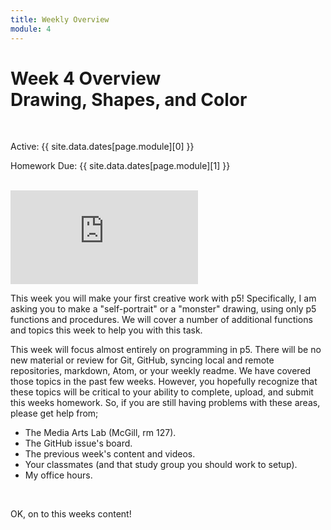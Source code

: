 ```yaml
---
title: Weekly Overview
module: 4
---
```


# Week 4 Overview<br />Drawing, Shapes, and Color


<br />


Active: {{ site.data.dates[page.module][0] }}

Homework Due: {{ site.data.dates[page.module][1] }}


<br />

<div class="embed-responsive embed-responsive-16by9"><iframe class="embed-responsive-item" src="https://www.youtube.com/embed/fu0sKg1QHZU..." frameborder="0" allowfullscreen></iframe></div>


This week you will make your first creative work with p5! Specifically, I am asking you to make a "self-portrait" or a "monster" drawing, using only p5 functions and procedures. We will cover a number of additional functions and topics this week to help you with this task.

This week will focus almost entirely on programming in p5. There will be no new material or review for Git, GitHub, syncing local and remote repositories, markdown, Atom, or your weekly readme. We have covered those topics in the past few weeks. However, you hopefully recognize that these topics will be critical to your ability to complete, upload, and submit this weeks homework. So, if you are still having problems with these areas, please get help from;

- The Media Arts Lab (McGill, rm 127).
- The GitHub issue's board.
- The previous week's content and videos.
- Your classmates (and that study group you should work to setup).
- My office hours.


<br />

OK, on to this weeks content!
